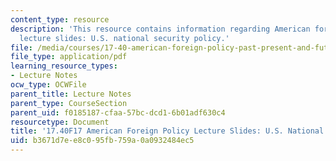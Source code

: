 ```yaml
---
content_type: resource
description: 'This resource contains information regarding American foreign policy
  lecture slides: U.S. national security policy.'
file: /media/courses/17-40-american-foreign-policy-past-present-and-future-fall-2017/b3671d7ee8c095fb759a0a0932484ec5_MIT17_40F17_NatonlSecurity.pdf
file_type: application/pdf
learning_resource_types:
- Lecture Notes
ocw_type: OCWFile
parent_title: Lecture Notes
parent_type: CourseSection
parent_uid: f0185187-cfaa-57bc-dcd1-6b01adf630c4
resourcetype: Document
title: '17.40F17 American Foreign Policy Lecture Slides: U.S. National Security Policy'
uid: b3671d7e-e8c0-95fb-759a-0a0932484ec5
---
```

